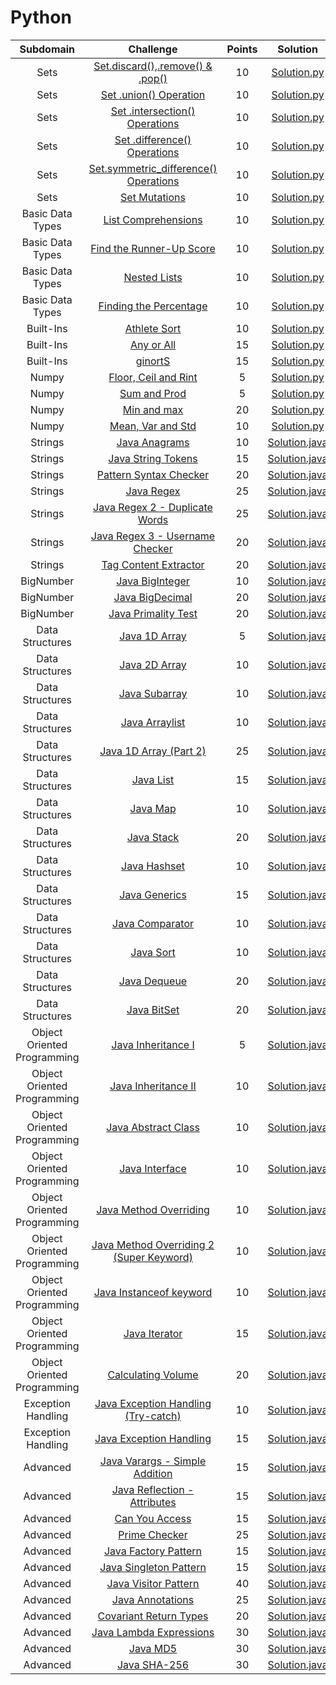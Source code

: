 # Python

|          Subdomain          |                                                         Challenge                                                        | Points |                                                                                         Solution                                                                                        |
|:---------------------------:|:------------------------------------------------------------------------------------------------------------------------:|:------:|:---------------------------------------------------------------------------------------------------------------------------------------------------------------------------------------:|
|         Sets        | [Set.discard(),.remove() & .pop()](https://www.hackerrank.com/challenges/py-set-discard-remove-pop/problem)                                                |    10   | [Solution.py](https://github.com/arpitran/HackerRank_solutions/blob/master/Python/Set.discard()%2C%20.remove()%20%26%20.pop()/solution.py)                                                  |
|         Sets        | [Set .union() Operation](https://www.hackerrank.com/challenges/py-set-union/problem)                                 |    10   | [Solution.py](https://github.com/arpitran/HackerRank_solutions/blob/master/Python/Set%20.union()%20Operations/solution.py)                                       |
|         Sets        | [Set .intersection() Operations](https://www.hackerrank.com/challenges/py-set-intersection/problem)                                                       |   10   | [Solution.py](https://github.com/arpitran/HackerRank_solutions/blob/master/Python/Set%20.intersection()%20Operations/solution.py)                                                        |
|         Sets        | [Set .difference() Operations](https://www.hackerrank.com/challenges/py-set-difference-operation/problem)                                      |   10   | [Solution.py](https://github.com/arpitran/HackerRank_solutions/blob/master/Python/Set%20.difference()%20Operations/solution.py)                                      |
|         Sets        | [Set.symmetric_difference() Operations](https://www.hackerrank.com/challenges/py-set-symmetric-difference-operation/problem)                                      |   10   | [Solution.py](https://github.com/arpitran/HackerRank_solutions/tree/master/Python/Set%20.symmetric_difference()%20Operations)                                      |
|         Sets        | [Set Mutations](https://www.hackerrank.com/challenges/py-set-mutations/problem)                                                       |   10   | [Solution.py](https://github.com/arpitran/HackerRank_solutions/blob/master/Python/Set%20Mutations/solution.py)                                                      |
|         Basic Data Types        | [List Comprehensions](https://www.hackerrank.com/challenges/list-comprehensions/problem)                                                        |   10   | [Solution.py](https://github.com/arpitran/HackerRank_solutions/blob/master/Python/List%20Comprehensions/solution.py)                                                     |
|         Basic Data Types        | [Find the Runner-Up Score](https://www.hackerrank.com/challenges/find-second-maximum-number-in-a-list/problem)                                                   |   10   | [Solution.py](https://github.com/arpitran/HackerRank_solutions/blob/master/Python/Find%20the%20Runner-Up%20Score!/solution.py)                                                      |
|         Basic Data Types        | [Nested Lists](https://www.hackerrank.com/nested-list/problem)                                               |   10   | [Solution.py](https://github.com/arpitran/HackerRank_solutions/blob/master/Python/Nested%20Lists/solution.py)                                                    |
|         Basic Data Types        | [Finding the Percentage](https://www.hackerrank.com/challenges/finding-the-percentage/problem)                     |   10   | [Solution.py](https://github.com/arpitran/HackerRank_solutions/blob/master/Python/Find%20the%20percentage/solution.py)                                   |
|         Built-Ins        | [Athlete Sort](https://www.hackerrank.com/challenges/python-sort-sort/problem)                                           |   10   | [Solution.py](https://github.com/arpitran/HackerRank_solutions/blob/master/Python/Athleted%20Sort/solution.py)                                              |
|         Built-Ins        | [Any or All](https://www.hackerrank.com/challenges/any-or-all/problem)                                           |   15   | [Solution.py](https://github.com/arpitran/HackerRank_solutions/blob/master/Python/Any%20or%20All/solution.py)                                              |
|         Built-Ins        | [ginortS](https://www.hackerrank.com/challenges/ginorts/problem)                                 |   15   | [Solution.py](https://github.com/arpitran/HackerRank_solutions/blob/master/Python/ginorts/solution.py)                                           |
|           Numpy          | [Floor, Ceil and Rint](https://www.hackerrank.com/challenges/floor-ceil-and-rint/problem)                             |    5   | [Solution.py](https://github.com/arpitran/HackerRank_solutions/blob/master/Python/Floor,%20Ceil%20and%20Rint/solution.py)                                              |
|           Numpy           | [Sum and Prod](https://www.hackerrank.com/challenges/np-sum-and-prod/problem)                                                   |    5   | [Solution.py](https://github.com/arpitran/HackerRank_solutions/blob/master/Python/Sum%20and%20Prod/solution.py)                                                           |
|           Numpy           | [Min and max](https://www.hackerrank.com/challenges/np-min-and-max/problem)                                         |   20   | [Solution.py](https://github.com/arpitran/HackerRank_solutions/blob/master/Python/Min%20and%20Max/solution.py)                                                    |
|           Numpy           | [Mean, Var and Std](https://www.hackerrank.com/challenges/np-mean-var-and-std/problem)                                         |   10   | [Solution.py](https://github.com/arpitran/HackerRank_solutions/blob/master/Python/Mean,%20Var,%20and%20Std/solution.py)                                                    |
|           Strings           | [Java Anagrams](https://www.hackerrank.com/challenges/java-anagrams)                                                     |   10   | [Solution.java](https://github.com/RodneyShag/HackerRank_solutions/blob/master/Java/Strings/Java%20Anagrams/Solution.java)                                                            |
|           Strings           | [Java String Tokens](https://www.hackerrank.com/challenges/java-string-tokens)                                           |   15   | [Solution.java](https://github.com/RodneyShag/HackerRank_solutions/blob/master/Java/Strings/Java%20String%20Tokens/Solution.java)                                                     |
|           Strings           | [Pattern Syntax Checker](https://www.hackerrank.com/challenges/pattern-syntax-checker)                                   |   20   | [Solution.java](https://github.com/RodneyShag/HackerRank_solutions/blob/master/Java/Strings/Pattern%20Syntax%20Checker/Solution.java)                                                 |
|           Strings           | [Java Regex](https://www.hackerrank.com/challenges/java-regex)                                                           |   25   | [Solution.java](https://github.com/RodneyShag/HackerRank_solutions/blob/master/Java/Strings/Java%20Regex/Solution.java)                                                               |
|           Strings           | [Java Regex 2 - Duplicate Words](https://www.hackerrank.com/challenges/duplicate-word)                                   |   25   | [Solution.java](https://github.com/RodneyShag/HackerRank_solutions/blob/master/Java/Strings/Java%20Regex%202%20-%20Duplicate%20Words/Solution.java)                                   |
|           Strings           | [Java Regex 3 - Username Checker](https://www.hackerrank.com/challenges/valid-username-checker)                          |   20   | [Solution.java](https://github.com/RodneyShag/HackerRank_solutions/blob/master/Java/Strings/Java%20Regex%203%20-%20Username%20Checker/Solution.java)                                  |
|           Strings           | [Tag Content Extractor](https://www.hackerrank.com/challenges/tag-content-extractor)                                     |   20   | [Solution.java](https://github.com/RodneyShag/HackerRank_solutions/blob/master/Java/Strings/Tag%20Content%20Extractor/Solution.java)                                                  |
|          BigNumber          | [Java BigInteger](https://www.hackerrank.com/challenges/java-biginteger)                                                 |   10   | [Solution.java](https://github.com/RodneyShag/HackerRank_solutions/blob/master/Java/BigNumber/Java%20BigInteger/Solution.java)                                                        |
|          BigNumber          | [Java BigDecimal](https://www.hackerrank.com/challenges/java-bigdecimal)                                                 |   20   | [Solution.java](https://github.com/RodneyShag/HackerRank_solutions/blob/master/Java/BigNumber/Java%20BigDecimal/Solution.java)                                                        |
|          BigNumber          | [Java Primality Test](https://www.hackerrank.com/challenges/java-primality-test)                                         |   20   | [Solution.java](https://github.com/RodneyShag/HackerRank_solutions/blob/master/Java/BigNumber/Java%20Primality%20Test/Solution.java)                                                  |
|       Data Structures       | [Java 1D Array](https://www.hackerrank.com/challenges/java-1d-array-introduction)                                        |    5   | [Solution.java](https://github.com/RodneyShag/HackerRank_solutions/blob/master/Java/Data%20Structures/Java%201D%20Array/Solution.java)                                                |
|       Data Structures       | [Java 2D Array](https://www.hackerrank.com/challenges/java-2d-array)                                                     |   10   | [Solution.java](https://github.com/RodneyShag/HackerRank_solutions/blob/master/Java/Data%20Structures/Java%202D%20Array/Solution.java)                                                |
|       Data Structures       | [Java Subarray](https://www.hackerrank.com/challenges/java-negative-subarray)                                            |   10   | [Solution.java](https://github.com/RodneyShag/HackerRank_solutions/blob/master/Java/Data%20Structures/Java%20Subarray/Solution.java)                                                  |
|       Data Structures       | [Java Arraylist](https://www.hackerrank.com/challenges/java-arraylist)                                                   |   10   | [Solution.java](https://github.com/RodneyShag/HackerRank_solutions/blob/master/Java/Data%20Structures/Java%20ArrayList/Solution.java)                                                 |
|       Data Structures       | [Java 1D Array (Part 2)](https://www.hackerrank.com/challenges/java-1d-array)                                            |   25   | [Solution.java](https://github.com/RodneyShag/HackerRank_solutions/blob/master/Java/Data%20Structures/Java%201D%20Array%20(Part%202)/Solution.java)                                   |
|       Data Structures       | [Java List](https://www.hackerrank.com/challenges/java-list)                                                             |   15   | [Solution.java](https://github.com/RodneyShag/HackerRank_solutions/blob/master/Java/Data%20Structures/Java%20List/Solution.java)                                                      |
|       Data Structures       | [Java Map](https://www.hackerrank.com/challenges/phone-book)                                                             |   10   | [Solution.java](https://github.com/RodneyShag/HackerRank_solutions/blob/master/Java/Data%20Structures/Java%20Map/Solution.java)                                                       |
|       Data Structures       | [Java Stack](https://www.hackerrank.com/challenges/java-stack)                                                           |   20   | [Solution.java](https://github.com/RodneyShag/HackerRank_solutions/blob/master/Java/Data%20Structures/Java%20Stack/Solution.java)                                                     |
|       Data Structures       | [Java Hashset](https://www.hackerrank.com/challenges/java-hashset)                                                       |   10   | [Solution.java](https://github.com/RodneyShag/HackerRank_solutions/blob/master/Java/Data%20Structures/Java%20Hashset/Solution.java)                                                   |
|       Data Structures       | [Java Generics](https://www.hackerrank.com/challenges/java-generics)                                                     |   15   | [Solution.java](https://github.com/RodneyShag/HackerRank_solutions/blob/master/Java/Data%20Structures/Java%20Generics/Solution.java)                                                  |
|       Data Structures       | [Java Comparator](https://www.hackerrank.com/challenges/java-comparator)                                                 |   10   | [Solution.java](https://github.com/RodneyShag/HackerRank_solutions/blob/master/Java/Data%20Structures/Java%20Comparator/Solution.java)                                                |
|       Data Structures       | [Java Sort](https://www.hackerrank.com/challenges/java-sort)                                                             |   10   | [Solution.java](https://github.com/RodneyShag/HackerRank_solutions/blob/master/Java/Data%20Structures/Java%20Sort/Solution.java)                                                      |
|       Data Structures       | [Java Dequeue](https://www.hackerrank.com/challenges/java-dequeue)                                                       |   20   | [Solution.java](https://github.com/RodneyShag/HackerRank_solutions/blob/master/Java/Data%20Structures/Java%20Dequeue/Solution.java)                                                   |
|       Data Structures       | [Java BitSet](https://www.hackerrank.com/challenges/java-bitset)                                                         |   20   | [Solution.java](https://github.com/RodneyShag/HackerRank_solutions/blob/master/Java/Data%20Structures/Java%20BitSet/Solution.java)                                                    |
| Object Oriented Programming | [Java Inheritance I](https://www.hackerrank.com/challenges/java-inheritance-1)                                           |    5   | [Solution.java](https://github.com/RodneyShag/HackerRank_solutions/blob/master/Java/Object%20Oriented%20Programming/Java%20Inheritance%20I/Solution.java)                             |
| Object Oriented Programming | [Java Inheritance II](https://www.hackerrank.com/challenges/java-inheritance-2)                                          |   10   | [Solution.java](https://github.com/RodneyShag/HackerRank_solutions/blob/master/Java/Object%20Oriented%20Programming/Java%20Inheritance%20II/Solution.java)                            |
| Object Oriented Programming | [Java Abstract Class](https://www.hackerrank.com/challenges/java-abstract-class)                                         |   10   | [Solution.java](https://github.com/RodneyShag/HackerRank_solutions/blob/master/Java/Object%20Oriented%20Programming/Java%20Abstract%20Class/Solution.java)                            |
| Object Oriented Programming | [Java Interface](https://www.hackerrank.com/challenges/java-interface)                                                   |   10   | [Solution.java](https://github.com/RodneyShag/HackerRank_solutions/blob/master/Java/Object%20Oriented%20Programming/Java%20Interface/Solution.java)                                   |
| Object Oriented Programming | [Java Method Overriding](https://www.hackerrank.com/challenges/java-method-overriding)                                   |   10   | [Solution.java](https://github.com/RodneyShag/HackerRank_solutions/blob/master/Java/Object%20Oriented%20Programming/Java%20Method%20Overriding/Solution.java)                         |
| Object Oriented Programming | [Java Method Overriding 2 (Super Keyword)](https://www.hackerrank.com/challenges/java-method-overriding-2-super-keyword) |   10   | [Solution.java](https://github.com/RodneyShag/HackerRank_solutions/blob/master/Java/Object%20Oriented%20Programming/Java%20Method%20Overriding%202%20(Super%20Keyword)/Solution.java) |
| Object Oriented Programming | [Java Instanceof keyword](https://www.hackerrank.com/challenges/java-instanceof-keyword)                                 |   10   | [Solution.java](https://github.com/RodneyShag/HackerRank_solutions/blob/master/Java/Object%20Oriented%20Programming/Java%20Instanceof%20keyword/Solution.java)                        |
| Object Oriented Programming | [Java Iterator](https://www.hackerrank.com/challenges/java-iterator)                                                     |   15   | [Solution.java](https://github.com/RodneyShag/HackerRank_solutions/blob/master/Java/Object%20Oriented%20Programming/Java%20Iterator/Solution.java)                                    |
| Object Oriented Programming | [Calculating Volume](https://www.hackerrank.com/challenges/calculating-volume)                                           |   20   | [Solution.java](https://github.com/RodneyShag/HackerRank_solutions/blob/master/Java/Object%20Oriented%20Programming/Calculating%20Volume/Solution.java)                               |
|      Exception Handling     | [Java Exception Handling (Try-catch)](https://www.hackerrank.com/challenges/java-exception-handling-try-catch)           |   10   | [Solution.java](https://github.com/RodneyShag/HackerRank_solutions/blob/master/Java/Exception%20Handling/Java%20Exception%20Handling%20(Try-catch)/Solution.java)                     |
|      Exception Handling     | [Java Exception Handling](https://www.hackerrank.com/challenges/java-exception-handling)                                 |   15   | [Solution.java](https://github.com/RodneyShag/HackerRank_solutions/blob/master/Java/Exception%20Handling/Java%20Exception%20Handling/Solution.java)                                   |
|           Advanced          | [Java Varargs - Simple Addition](https://www.hackerrank.com/challenges/simple-addition-varargs)                          |   15   | [Solution.java](https://github.com/RodneyShag/HackerRank_solutions/blob/master/Java/Advanced/Java%20Varargs%20-%20Simple%20Addition/Solution.java)                                    |
|           Advanced          | [Java Reflection - Attributes](https://www.hackerrank.com/challenges/java-reflection-attributes)                         |   15   | [Solution.java](https://github.com/RodneyShag/HackerRank_solutions/blob/master/Java/Advanced/Java%20Reflection%20-%20Attributes/Solution.java)                                        |
|           Advanced          | [Can You Access](https://www.hackerrank.com/challenges/can-you-access)                                                   |   15   | [Solution.java](https://github.com/RodneyShag/HackerRank_solutions/blob/master/Java/Advanced/Can%20You%20Access/Solution.java)                                                        |
|           Advanced          | [Prime Checker](https://www.hackerrank.com/challenges/prime-checker)                                                     |   25   | [Solution.java](https://github.com/RodneyShag/HackerRank_solutions/blob/master/Java/Advanced/Prime%20Checker/Solution.java)                                                           |
|           Advanced          | [Java Factory Pattern](https://www.hackerrank.com/challenges/java-factory)                                               |   15   | [Solution.java](https://github.com/RodneyShag/HackerRank_solutions/blob/master/Java/Advanced/Java%20Factory%20Pattern/Solution.java)                                                  |
|           Advanced          | [Java Singleton Pattern](https://www.hackerrank.com/challenges/java-singleton)                                           |   15   | [Solution.java](https://github.com/RodneyShag/HackerRank_solutions/blob/master/Java/Advanced/Java%20Singleton%20Pattern/Solution.java)                                                |
|           Advanced          | [Java Visitor Pattern](https://www.hackerrank.com/challenges/java-vistor-pattern)                                        |   40   | [Solution.java](https://github.com/RodneyShag/HackerRank_solutions/blob/master/Java/Advanced/Java%20Visitor%20Pattern/Solution.java)                                                  |
|           Advanced          | [Java Annotations](https://www.hackerrank.com/challenges/java-annotations)                                               |   25   | [Solution.java](https://github.com/RodneyShag/HackerRank_solutions/blob/master/Java/Advanced/Java%20Annotations/Solution.java)                                                        |
|           Advanced          | [Covariant Return Types](https://www.hackerrank.com/challenges/java-covariance)                                          |   20   | [Solution.java](https://github.com/RodneyShag/HackerRank_solutions/blob/master/Java/Advanced/Covariant%20Return%20Types/Solution.java)                                                |
|           Advanced          | [Java Lambda Expressions](https://www.hackerrank.com/challenges/java-lambda-expressions)                                 |   30   | [Solution.java](https://github.com/RodneyShag/HackerRank_solutions/blob/master/Java/Advanced/Java%20Lambda%20Expressions/Solution.java)                                               |
|           Advanced          | [Java MD5](https://www.hackerrank.com/challenges/java-md5)                                                               |   30   | [Solution.java](https://github.com/RodneyShag/HackerRank_solutions/blob/master/Java/Advanced/Java%20MD5/Solution.java)                                                                |
|           Advanced          | [Java SHA-256](https://www.hackerrank.com/challenges/sha-256)                                                            |   30   | [Solution.java](https://github.com/RodneyShag/HackerRank_solutions/blob/master/Java/Advanced/Java%20SHA-256/Solution.java)                                                            |
